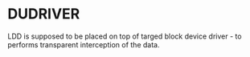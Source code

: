# DUDRIVER
LDD is supposed to be placed on top of targed block device driver - to performs transparent interception of the data.
